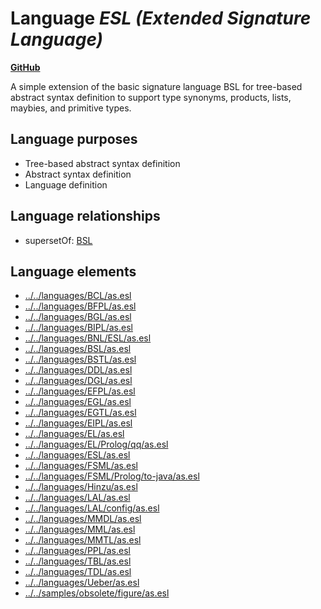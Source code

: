 # Language _ESL (Extended Signature Language)_
**[GitHub](https://github.com/softlang/yas/blob/master/languages/ESL)**

A simple extension of the basic signature language BSL for tree-based abstract syntax definition to support type synonyms, products, lists, maybies, and primitive types.

## Language purposes
* Tree-based abstract syntax definition
* Abstract syntax definition
* Language definition

## Language relationships
* supersetOf: [BSL](http://softlang.github.io/yas/languages/BSL.html)

## Language elements
* [../../languages/BCL/as.esl](docs/files/languages-BCL-as.esl.md)
* [../../languages/BFPL/as.esl](docs/files/languages-BFPL-as.esl.md)
* [../../languages/BGL/as.esl](docs/files/languages-BGL-as.esl.md)
* [../../languages/BIPL/as.esl](docs/files/languages-BIPL-as.esl.md)
* [../../languages/BNL/ESL/as.esl](docs/files/languages-BNL-ESL-as.esl.md)
* [../../languages/BSL/as.esl](docs/files/languages-BSL-as.esl.md)
* [../../languages/BSTL/as.esl](docs/files/languages-BSTL-as.esl.md)
* [../../languages/DDL/as.esl](docs/files/languages-DDL-as.esl.md)
* [../../languages/DGL/as.esl](docs/files/languages-DGL-as.esl.md)
* [../../languages/EFPL/as.esl](docs/files/languages-EFPL-as.esl.md)
* [../../languages/EGL/as.esl](docs/files/languages-EGL-as.esl.md)
* [../../languages/EGTL/as.esl](docs/files/languages-EGTL-as.esl.md)
* [../../languages/EIPL/as.esl](docs/files/languages-EIPL-as.esl.md)
* [../../languages/EL/as.esl](docs/files/languages-EL-as.esl.md)
* [../../languages/EL/Prolog/qq/as.esl](docs/files/languages-EL-Prolog-qq-as.esl.md)
* [../../languages/ESL/as.esl](docs/files/languages-ESL-as.esl.md)
* [../../languages/FSML/as.esl](docs/files/languages-FSML-as.esl.md)
* [../../languages/FSML/Prolog/to-java/as.esl](docs/files/languages-FSML-Prolog-to-java-as.esl.md)
* [../../languages/Hinzu/as.esl](docs/files/languages-Hinzu-as.esl.md)
* [../../languages/LAL/as.esl](docs/files/languages-LAL-as.esl.md)
* [../../languages/LAL/config/as.esl](docs/files/languages-LAL-config-as.esl.md)
* [../../languages/MMDL/as.esl](docs/files/languages-MMDL-as.esl.md)
* [../../languages/MML/as.esl](docs/files/languages-MML-as.esl.md)
* [../../languages/MMTL/as.esl](docs/files/languages-MMTL-as.esl.md)
* [../../languages/PPL/as.esl](docs/files/languages-PPL-as.esl.md)
* [../../languages/TBL/as.esl](docs/files/languages-TBL-as.esl.md)
* [../../languages/TDL/as.esl](docs/files/languages-TDL-as.esl.md)
* [../../languages/Ueber/as.esl](docs/files/languages-Ueber-as.esl.md)
* [../../samples/obsolete/figure/as.esl](docs/files/samples-obsolete-figure-as.esl.md)

